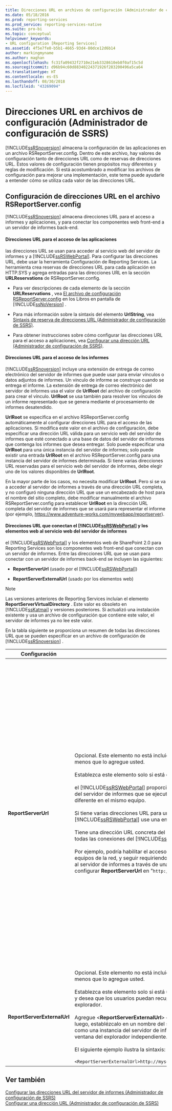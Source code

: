 ```yaml
---
title: Direcciones URL en archivos de configuración (Administrador de configuración de SSRS) | Microsoft Docs
ms.date: 05/18/2016
ms.prod: reporting-services
ms.prod_service: reporting-services-native
ms.suite: pro-bi
ms.topic: conceptual
helpviewer_keywords:
- URL configuration [Reporting Services]
ms.assetid: 4f5e7fe0-b5b1-4665-93d4-80dce12d6b14
author: markingmyname
ms.author: maghan
ms.openlocfilehash: fc31fa09432f2710e21eb3328610eb8f0af15c5d
ms.sourcegitcommit: d96b94c60d88340224371926f283200496a5ca64
ms.translationtype: HT
ms.contentlocale: es-ES
ms.lasthandoff: 08/30/2018
ms.locfileid: "43269094"
---
```

# <a name="urls-in-configuration-files--ssrs-configuration-manager"></a>Direcciones URL en archivos de configuración (Administrador de configuración de SSRS)
  [!INCLUDE[ssRSnoversion](../../includes/ssrsnoversion-md.md)] almacena la configuración de las aplicaciones en un archivo RSReportServer.config. Dentro de este archivo, hay valores de configuración tanto de direcciones URL como de reservas de direcciones URL. Estos valores de configuración tienen propósitos muy diferentes y reglas de modificación. Si está acostumbrado a modificar los archivos de configuración para mejorar una implementación, este tema puede ayudarle a entender cómo se utiliza cada valor de las direcciones URL.  
  
## <a name="url-settings-in-rsreportserverconfig-file"></a>Configuración de direcciones URL en el archivo RSReportServer.config  
 [!INCLUDE[ssRSnoversion](../../includes/ssrsnoversion-md.md)] almacena direcciones URL para el acceso a informes y aplicaciones, y para conectar los componentes web front-end a un servidor de informes back-end.  
  
#### <a name="urls-for-application-access"></a>Direcciones URL para el acceso de las aplicaciones  
 las direcciones URL se usan para acceder al servicio web del servidor de informes y a [!INCLUDE[ssRSWebPortal](../../includes/ssrswebportal.md)]. Para configurar las direcciones URL, debe usar la herramienta Configuración de Reporting Services. La herramienta crea reservas de direcciones URL para cada aplicación en HTTP.SYS y agrega entradas para las direcciones URL en la sección **URLReservations** de RSReportServer.config.  
  
-   Para ver descripciones de cada elemento de la sección **URLReservations** , vea [El archivo de configuración RSReportServer.config](../../reporting-services/report-server/rsreportserver-config-configuration-file.md) en los Libros en pantalla de [!INCLUDE[ssNoVersion](../../includes/ssnoversion-md.md)] .  
  
-   Para más información sobre la sintaxis del elemento **UrlString**, vea [Sintaxis de reserva de direcciones URL &#40;Administrador de configuración de SSRS&#41;](../../reporting-services/install-windows/url-reservation-syntax-ssrs-configuration-manager.md).  
  
-   Para obtener instrucciones sobre cómo configurar las direcciones URL para el acceso a aplicaciones, vea [Configurar una dirección URL &#40;Administrador de configuración de SSRS&#41;](../../reporting-services/install-windows/configure-a-url-ssrs-configuration-manager.md).  
  
#### <a name="urls-for-report-access"></a>Direcciones URL para el acceso de los informes  
 [!INCLUDE[ssRSnoversion](../../includes/ssrsnoversion-md.md)] incluye una extensión de entrega de correo electrónico del servidor de informes que puede usar para enviar vínculos o datos adjuntos de informes. Un vínculo de informe se construye cuando se entrega el informe. La extensión de entrega de correo electrónico del servidor de informes usa el valor de **UrlRoot** del archivo de configuración para crear el vínculo. **UrlRoot** se usa también para resolver los vínculos de un informe representado que se genera mediante el procesamiento de informes desatendido.  
  
 **UrlRoot** se especifica en el archivo RSReportServer.config automáticamente al configurar direcciones URL para el acceso de las aplicaciones. Si modifica este valor en el archivo de configuración, debe especificar una dirección URL válida para un servicio web del servidor de informes que esté conectado a una base de datos del servidor de informes que contenga los informes que desea entregar. Solo puede especificar una **UrlRoot** para una única instancia del servidor de informes; solo puede existir una entrada **UrlRoot** en el archivo RSReportServer.config para una instancia del servidor de informes determinada. Si tiene varias direcciones URL reservadas para el servicio web del servidor de informes, debe elegir uno de los valores disponibles de **UrlRoot**.  
  
 En la mayor parte de los casos, no necesita modificar **UrlRoot**. Pero si se va a acceder al servidor de informes a través de una dirección URL completa, y no configuró ninguna dirección URL que use un encabezado de host para el nombre del sitio completo, debe modificar manualmente el archivo RSReportServer.config para establecer **UrlRoot** en la dirección URL completa del servidor de informes que se usará para representar el informe (por ejemplo, https://www.adventure-works.com/mywebapp/reportserver).  
  
#### <a name="urls-connecting-the-includessrswebportalincludesssrswebportalmd-and-web-parts-to-the-report-server-web-service"></a>Direcciones URL que conectan el [!INCLUDE[ssRSWebPortal](../../includes/ssrswebportal.md)] y los elementos web al servicio web del servidor de informes  
 el [!INCLUDE[ssRSWebPortal](../../includes/ssrswebportal.md)] y los elementos web de SharePoint 2.0 para Reporting Services son los componentes web front-end que conectan con un servidor de informes. Entre las direcciones URL que se usan para conectar con un servidor de informes back-end se incluyen las siguientes:  
  
-   **ReportServerUrl** (usado por el [!INCLUDE[ssRSWebPortal](../../includes/ssrswebportal.md)])  
  
-   **ReportServerExternalUrl** (usado por los elementos web)  
  
> [!NOTE]  
>  Las versiones anteriores de Reporting Services incluían el elemento **ReportServerVirtualDirectory** . Este valor es obsoleto en [!INCLUDE[ssKatmai](../../includes/sskatmai-md.md)] y versiones posteriores. Si actualizó una instalación existente y usa un archivo de configuración que contiene este valor, el servidor de informes ya no lee este valor.  
  
 En la tabla siguiente se proporciona un resumen de todas las direcciones URL que se pueden especificar en un archivo de configuración de [!INCLUDE[ssRSnoversion](../../includes/ssrsnoversion-md.md)] .  
  
|Configuración|Uso|Descripción|  
|-------------|-----------|-----------------|  
|**ReportServerUrl**|Opcional. Este elemento no está incluido en el archivo RSReportServer.config a menos que lo agregue usted.<br /><br /> Establezca este elemento solo si está configurando uno de los escenarios siguientes:<br /><br /> el [!INCLUDE[ssRSWebPortal](../../includes/ssrswebportal.md)] proporciona acceso web front-end a un servicio web del servidor de informes que se ejecuta en un equipo diferente o en una instancia diferente en el mismo equipo.<br /><br /> Si tiene varias direcciones URL para un servidor de informes y quiere que el [!INCLUDE[ssRSWebPortal](../../includes/ssrswebportal.md)] use una en concreto.<br /><br /> Tiene una dirección URL concreta del servidor de informes que quiere que se use en todas las conexiones del [!INCLUDE[ssRSWebPortal](../../includes/ssrswebportal.md)] .<br /><br /> Por ejemplo, podría habilitar el acceso al [!INCLUDE[ssRSWebPortal](../../includes/ssrswebportal.md)] para todos los equipos de la red, y seguir requiriendo que el [!INCLUDE[ssRSWebPortal](../../includes/ssrswebportal.md)] se conecte al servidor de informes a través de una conexión local. En este caso, podría configurar **ReportServerUrl** en "`http://localhost/reportserver`".|Este valor especifica una dirección URL para el servicio web del servidor de informes. La aplicación [!INCLUDE[ssRSWebPortal](../../includes/ssrswebportal.md)] lee este valor en el inicio. Si se establece este valor, el [!INCLUDE[ssRSWebPortal](../../includes/ssrswebportal.md)] se conectará al servidor de informes que se especifique en la dirección URL.<br /><br /> De forma predeterminada, el [!INCLUDE[ssRSWebPortal](../../includes/ssrswebportal.md)] proporciona acceso web front-end a un servicio web del servidor de informes que se ejecuta dentro de la misma instancia del servidor de informes que el [!INCLUDE[ssRSWebPortal](../../includes/ssrswebportal.md)]. Pero si quiere usar el [!INCLUDE[ssRSWebPortal](../../includes/ssrswebportal.md)] con un servicio web del servidor de informes que forme parte de otra instancia o se ejecute en una instancia de un equipo diferente, puede establecer esta dirección URL para indicar al [!INCLUDE[ssRSWebPortal](../../includes/ssrswebportal.md)] que se conecte al servicio web del servidor de informes externo.<br /><br /> Si en el servidor de informes al que se está conectando hay instalado un certificado de Capa de sockets seguros (SSL), el valor de **ReportServerUrl** debe ser el nombre del servidor que esté registrado para ese certificado. Si se produce un error similar a "Se ha terminado la conexión: no se puede establecer una relación de confianza para el canal seguro SSL/TLS", establezca **ReportServerUrl** en el nombre de dominio completo del servidor para el que se ha emitido el certificado SSL. Por ejemplo, si el certificado está registrado en **https://adventure-works.com.onlinesales**, la dirección URL del servidor de informes sería **https://adventure-works.com.onlinesales/reportserver**.|  
|**ReportServerExternalUrl**|Opcional. Este elemento no está incluido en el archivo RSReportServer.config a menos que lo agregue usted.<br /><br /> Establezca este elemento solo si está utilizando los elementos web de SharePoint 2.0 y desea que los usuarios puedan recuperar un informe y abrirlo en otra ventana del explorador.<br /><br /> Agregue \<**ReportServerExternalUrl**> debajo del elemento \<**ReportServerUrl**> y, luego, establézcalo en un nombre del servidor de informes completo que se resuelva como una instancia del servidor de informes cuando se obtenga acceso a ella en una ventana del explorador independiente. No elimine \<**ReportServerUrl**>.<br /><br /> El siguiente ejemplo ilustra la sintaxis:<br /><br /> `<ReportServerExternalUrl>http://myserver/reportserver</ReportServerExternalUrl>`|Los elementos web de SharePoint 2.0 utilizan este valor.<br /><br /> En versiones anteriores, se recomendaba que estableciera este valor para implementar el Generador de informes en un servidor de informes expuesto a Internet. Este escenario de implementación no se ha probado. Si antes utilizaba este valor para que se admitiera el acceso a través de Internet al Generador de informes, debe considerar la posibilidad de utilizar una estrategia alternativa.|  
  
## <a name="see-also"></a>Ver también  
 [Configurar las direcciones URL del servidor de informes &#40;Administrador de configuración de SSRS&#41;](../../reporting-services/install-windows/configure-report-server-urls-ssrs-configuration-manager.md)   
 [Configurar una dirección URL &#40;Administrador de configuración de SSRS&#41;](../../reporting-services/install-windows/configure-a-url-ssrs-configuration-manager.md)
